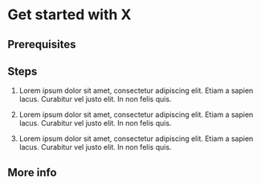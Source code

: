 # Get started with X

## Prerequisites

## Steps

1. Lorem ipsum dolor sit amet, consectetur adipiscing elit. Etiam a sapien lacus. Curabitur vel justo elit. In non felis quis.

2. Lorem ipsum dolor sit amet, consectetur adipiscing elit. Etiam a sapien lacus. Curabitur vel justo elit. In non felis quis.

3. Lorem ipsum dolor sit amet, consectetur adipiscing elit. Etiam a sapien lacus. Curabitur vel justo elit. In non felis quis.

## More info

